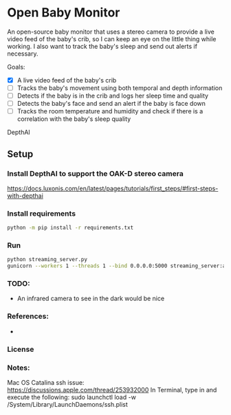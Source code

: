 # Open Baby Monitor

An open-source baby monitor that uses a stereo camera to provide a live video feed of the baby's crib, so I can keep an eye on the little thing while working. I also want to track the baby's sleep and send out alerts if necessary.

Goals:
 - [x] A live video feed of the baby's crib
 - [ ] Tracks the baby's movement using both temporal and depth information
 - [ ] Detects if the baby is in the crib and logs her sleep time and quality
 - [ ] Detects the baby's face and send an alert if the baby is face down
 - [ ] Tracks the room temperature and humidity and check if there is a correlation with the baby's sleep quality

DepthAI


## Setup

### Install DepthAI to support the OAK-D stereo camera
https://docs.luxonis.com/en/latest/pages/tutorials/first_steps/#first-steps-with-depthai

### Install requirements
```bash
python -m pip install -r requirements.txt
```

### Run

```bash
python streaming_server.py
gunicorn --workers 1 --threads 1 --bind 0.0.0.0:5000 streaming_server:app
```


### TODO:
 - An infrared camera to see in the dark would be nice


### References:
 -

### License


### Notes:

Mac OS Catalina ssh issue: https://discussions.apple.com/thread/253932000
In Terminal, type in and execute the following:
sudo launchctl load -w /System/Library/LaunchDaemons/ssh.plist

